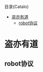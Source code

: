 <!--961032830987546d0e6d54829fc886f6-->

目录(Catalo)

* [盗亦有道](#盗亦有道)
  * [robot协议](#robot协议)

<!--a46263f7a69f33f39fc26f907cdb773a-->
# 盗亦有道

## robot协议